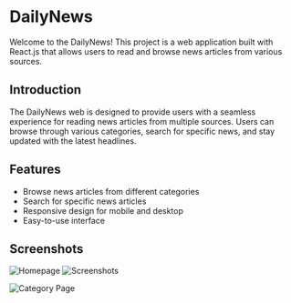 # DailyNews

Welcome to the DailyNews! This project is a web application built with React.js that allows users to read and browse news articles from various sources.

## Introduction

The DailyNews web is designed to provide users with a seamless experience for reading news articles from multiple sources. Users can browse through various categories, search for specific news, and stay updated with the latest headlines.

## Features

- Browse news articles from different categories
- Search for specific news articles
- Responsive design for mobile and desktop
- Easy-to-use interface
## Screenshots

![Homepage](screenshots/homepage.png)
![Screenshots](https://github.com/jeevank280/DailyNews-Web/assets/62411773/fd6e9485-b9bb-4203-89a0-206b29a72d6d)

![Category Page](screenshots/category-page.png)
